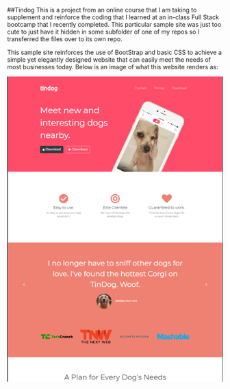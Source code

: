##Tindog
This is a project from an online course that I am taking to supplement and reinforce the coding that I learned at an in-class Full Stack bootcamp that I recently completed. This particular sample site was just too cute to just have it hidden in some subfolder of one of my repos so I transferred the files over to its own repo. 

This sample site reinforces the use of BootStrap and basic CSS to achieve a simple yet elegantly designed website that can easily meet the needs of most businesses today. Below is an image of what this website renders as: 

![](images/tindog.png)
